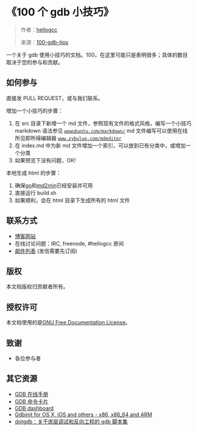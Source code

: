# 《100 个 gdb 小技巧》

> 作者：[hellogcc](https://github.com/hellogcc)
> 
> 来源：[100-gdb-tips](https://github.com/hellogcc/100-gdb-tips)

一个关于 gdb 使用小技巧的文档。100，在这里可能只是表明很多；具体的数目取决于您的参与和贡献。

## 如何参与

直接发 PULL REQUEST，或与我们联系。

增加一个小技巧的步骤：

1.  在 src 目录下新增一个 md 文件，参照现有文件的格式风格，编写一个小技巧
    markdown 语法参见 [`wowubuntu.com/markdown/`](http://wowubuntu.com/markdown/)
    md 文件编写可以使用在线所见即所得编辑器 [`www.zybuluo.com/mdeditor`](https://www.zybuluo.com/mdeditor)
2.  在 index.md 中为新 md 文件增加一个索引，可以放到已有分类中，或增加一个分类
3.  如果预览下没有问题，OK!

本地生成 html 的步骤：

1.  确保[go](http://code.google.com/p/go)和[md2min](https://github.com/fairlyblank/md2min)已经安装并可用
2.  直接运行 build.sh
3.  如果顺利，会在 html 目录下生成所有的 html 文件

## 联系方式

*   [博客网站](http://www.hellogcc.org)
*   在线讨论问题：IRC, freenode, #hellogcc 房间
*   [邮件列表](http://www.freelists.org/list/hellogcc) (发信需要先订阅)

## 版权

本文档版权归贡献者所有。

## 授权许可

本文档使用的是[GNU Free Documentation License](http://www.gnu.org/licenses/fdl.html)。

## 致谢

*   各位参与者

## 其它资源

*   [GDB 在线手册](https://sourceware.org/gdb/onlinedocs/gdb)
*   [GDB 命令卡片](https://github.com/hellogcc/100-gdb-tips/blob/master/refcard.pdf)
*   [GDB dashboard](https://github.com/cyrus-and/gdb-dashboard)
*   [Gdbinit for OS X, iOS and others - x86, x86_64 and ARM](https://github.com/gdbinit/Gdbinit)
*   [dotgdb：关于底层调试和反向工程的 gdb 脚本集](https://github.com/dholm/dotgdb)